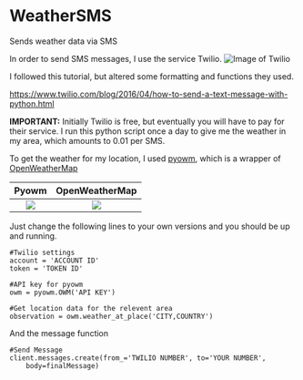 # WeatherSMS
Sends weather data via SMS

In order to send SMS messages, I use the service Twilio.
![Image of Twilio](https://www.twilio.com/marketing/bundles/company-brand/img/logos/red/twilio-logo-red.png)

I followed this tutorial, but altered some formatting and functions they used.

https://www.twilio.com/blog/2016/04/how-to-send-a-text-message-with-python.html

**IMPORTANT:** Initially Twilio is free, but eventually you will have to pay for their service. I run this python script once a day to give me the weather in my area, which amounts to 0.01 per SMS.

To get the weather for my location, I used [pyowm](https://github.com/csparpa/pyowm), which is a wrapper of [OpenWeatherMap](https://openweathermap.org/)

Pyowm             |  OpenWeatherMap
:-------------------------:|:-------------------------:
![](https://pyowm.readthedocs.io/en/latest/_images/180x180.png)  |  ![](https://openweathermap.org/themes/openweathermap/assets/img/openweather-negative-logo-RGB.png)

Just change the following lines to your own versions and you should be up and running.

```
#Twilio settings
account = 'ACCOUNT ID'
token = 'TOKEN ID'

#API key for pyowm
owm = pyowm.OWM('API KEY')

#Get location data for the relevent area
observation = owm.weather_at_place('CITY,COUNTRY')
```

And the message function
```
#Send Message
client.messages.create(from_='TWILIO NUMBER', to='YOUR NUMBER', 
    body=finalMessage)
```
